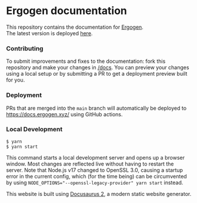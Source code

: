 # Ergogen documentation

This repository contains the documentation for [Ergogen](https://github.com/ergogen/ergogen).  
The latest version is deployed [here](https://docs.ergogen.xyz/).

### Contributing

To submit improvements and fixes to the documentation: fork this repository and make your changes in [/docs](./docs).
You can preview your changes using a local setup or by submitting a PR to get a deployment preview built for you.

### Deployment

PRs that are merged into the `main` branch will automatically be deployed to https://docs.ergogen.xyz/ using GitHub actions.

### Local Development

```
$ yarn
$ yarn start
```

This command starts a local development server and opens up a browser window. Most changes are reflected live without having to restart the server. Note that Node.js v17 changed to OpenSSL 3.0, causing a startup error in the current config, which (for the time being) can be circumvented by using `NODE_OPTIONS="--openssl-legacy-provider" yarn start` instead.

This website is built using [Docusaurus 2](https://docusaurus.io/), a modern static website generator.
